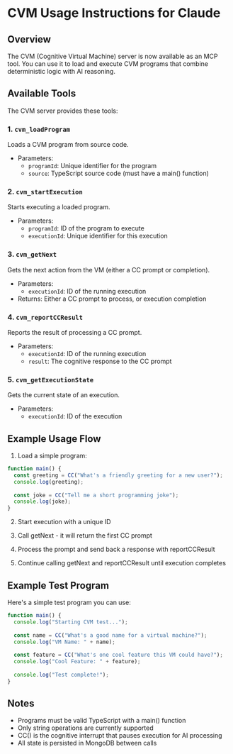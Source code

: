 # CVM Usage Instructions for Claude

## Overview
The CVM (Cognitive Virtual Machine) server is now available as an MCP tool. You can use it to load and execute CVM programs that combine deterministic logic with AI reasoning.

## Available Tools
The CVM server provides these tools:

### 1. `cvm_loadProgram`
Loads a CVM program from source code.
- Parameters:
  - `programId`: Unique identifier for the program
  - `source`: TypeScript source code (must have a main() function)

### 2. `cvm_startExecution`
Starts executing a loaded program.
- Parameters:
  - `programId`: ID of the program to execute
  - `executionId`: Unique identifier for this execution

### 3. `cvm_getNext`
Gets the next action from the VM (either a CC prompt or completion).
- Parameters:
  - `executionId`: ID of the running execution
- Returns: Either a CC prompt to process, or execution completion

### 4. `cvm_reportCCResult`
Reports the result of processing a CC prompt.
- Parameters:
  - `executionId`: ID of the running execution
  - `result`: The cognitive response to the CC prompt

### 5. `cvm_getExecutionState`
Gets the current state of an execution.
- Parameters:
  - `executionId`: ID of the execution

## Example Usage Flow

1. Load a simple program:
```typescript
function main() {
  const greeting = CC("What's a friendly greeting for a new user?");
  console.log(greeting);
  
  const joke = CC("Tell me a short programming joke");
  console.log(joke);
}
```

2. Start execution with a unique ID

3. Call getNext - it will return the first CC prompt

4. Process the prompt and send back a response with reportCCResult

5. Continue calling getNext and reportCCResult until execution completes

## Example Test Program
Here's a simple test program you can use:

```typescript
function main() {
  console.log("Starting CVM test...");
  
  const name = CC("What's a good name for a virtual machine?");
  console.log("VM Name: " + name);
  
  const feature = CC("What's one cool feature this VM could have?");
  console.log("Cool Feature: " + feature);
  
  console.log("Test complete!");
}
```

## Notes
- Programs must be valid TypeScript with a main() function
- Only string operations are currently supported
- CC() is the cognitive interrupt that pauses execution for AI processing
- All state is persisted in MongoDB between calls